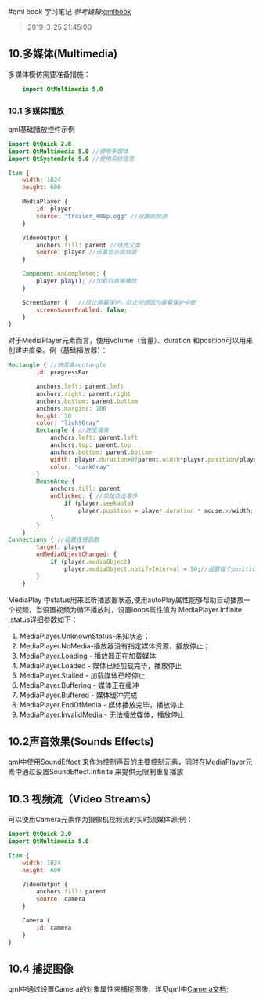 #qml book 学习笔记
_参考链接_:[qmlbook](https://cwc1987.gitbooks.io/qmlbook-in-chinese)
>2019-3-25 21:45:00
## 10.多媒体(Multimedia)
  多媒体模仿需要准备措施：
```qml
    import QtMultimedia 5.0
```
### 10.1 多媒体播放
qml基础播放控件示例
```qml
import QtQuick 2.0 
import QtMultimedia 5.0 //使用多媒体
import QtSystemInfo 5.0 //使用系统信息

Item {
    width: 1024
    height: 600

    MediaPlayer {
        id: player
        source: "trailer_400p.ogg" //设置视频源
    }

    VideoOutput {
        anchors.fill: parent //填充父类
        source: player //设置显示视频源
    }

    Component.onCompleted: {
        player.play(); //加载后直接播放
    }

    ScreenSaver {   //禁止屏幕保护，防止视频因为屏幕保护中断
        screenSaverEnabled: false;
    }
}
```

对于MediaPlayer元素而言，使用volume（音量）、duration 和position可以用来创建进度条。例（基础播放器）：
```qml
Rectangle { //进度条rectangle
        id: progressBar

        anchors.left: parent.left
        anchors.right: parent.right
        anchors.bottom: parent.bottom
        anchors.margins: 100
        height: 30
        color: "lightGray"
        Rectangle { //进度滑块
            anchors.left: parent.left
            anchors.top: parent.top
            anchors.bottom: parent.bottom
            width: player.duration>0?parent.width*player.position/player.duration:0//设置进度条长度
            color: "darkGray"
        }
        MouseArea {
            anchors.fill: parent
            onClicked: { //添加点击事件
                if (player.seekable)
                    player.position = player.duration * mouse.x/width;
            }
        }
    }
Connections { //设置连接函数
        target: player
        onMediaObjectChanged: {
            if (player.mediaObject)
                player.mediaObject.notifyInterval = 50;//设置每个position之间的更新毫秒数
        }
    }
```
MediaPlay 中status用来监听播放器状态,使用autoPlay属性能够帮助自动播放一个视频，当设置视频为循环播放时，设置loops属性值为 MediaPlayer.Infinite ;status详细参数如下：

1. MediaPlayer.UnknownStatus-未知状态；
2. MediaPlayer.NoMedia-播放器没有指定媒体资源，播放停止；
3. MediaPlayer.Loading - 播放器正在加载媒体
4. MediaPlayer.Loaded - 媒体已经加载完毕，播放停止
5. MediaPlayer.Stalled - 加载媒体已经停止
6. MediaPlayer.Buffering - 媒体正在缓冲
7. MediaPlayer.Buffered - 媒体缓冲完成
8. MediaPlayer.EndOfMedia - 媒体播放完毕，播放停止
9. MediaPlayer.InvalidMedia - 无法播放媒体，播放停止
## 10.2声音效果(Sounds Effects)
qml中使用SoundEffect 来作为控制声音的主要控制元素，同时在MediaPlayer元素中通过设置SoundEffect.Infinite 来提供无限制重复播放
## 10.3 视频流（Video Streams）
可以使用Camera元素作为摄像机视频流的实时流媒体源;例：
```qml
import QtQuick 2.0
import QtMultimedia 5.0

Item {
    width: 1024
    height: 600

    VideoOutput {
        anchors.fill: parent
        source: camera
    }

    Camera {
        id: camera
    }
}
```
## 10.4 捕捉图像
qml中通过设置Camera的对象属性来捕捉图像，详见qml中[Camera文档](https://doc.qt.io/qt-5/qml-qtmultimedia-camera.html);